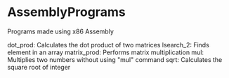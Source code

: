 # AssemblyPrograms
Programs made using x86 Assembly

dot_prod: Calculates the dot product of two matrices
lsearch_2: Finds element in an array
matrix_prod: Performs matrix multiplication
mul: Multiplies two numbers without using "mul" command
sqrt: Calculates the square root of integer
